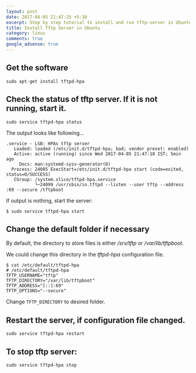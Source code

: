 ```yaml
---
layout: post
date: 2017-04-05 21:47:25 +5:30
excerpt: Step by step tutorial to install and run tftp-server in Ubuntu based operating systems.
title: Install Tftp Server in Ubuntu
category: linux
comments: true
google_adsense: true
---
```

## Get the software
```
sudo apt-get install tftpd-hpa
```
## Check the status of tftp server. If it is not running, start it.
```
sudo service tftpd-hpa status
```
The output looks like following...
```
.service - LSB: HPAs tftp server
   Loaded: loaded (/etc/init.d/tftpd-hpa; bad; vendor preset: enabled)
   Active: active (running) since Wed 2017-04-05 21:47:18 IST; 5min ago
     Docs: man:systemd-sysv-generator(8)
  Process: 24085 ExecStart=/etc/init.d/tftpd-hpa start (code=exited, status=0/SUCCESS)
   CGroup: /system.slice/tftpd-hpa.service
           └─24099 /usr/sbin/in.tftpd --listen --user tftp --address :69 --secure /tftpboot
```
If output is nothing, start the server:
```
$ sudo service tftpd-hpa start
```
## Change the default folder if necessary
By default, the directory to store files is either */srv/tftp* or */var/lib/tftpboot*.  

We could change this directory in the *tftpd-hpa* configuration file.
```
$ cat /etc/default/tftpd-hpa
# /etc/default/tftpd-hpa
TFTP_USERNAME="tftp"
TFTP_DIRECTORY="/var/lib/tftpboot"
TFTP_ADDRESS="[::]:69"
TFTP_OPTIONS="--secure"
```
Change `TFTP_DIRECTORY` to desired folder.
## Restart the server, if configuration file changed.
```
sudo service tftpd-hpa restart
```
## To stop tftp server:
```
sudo service tftpd-hpa stop
```
